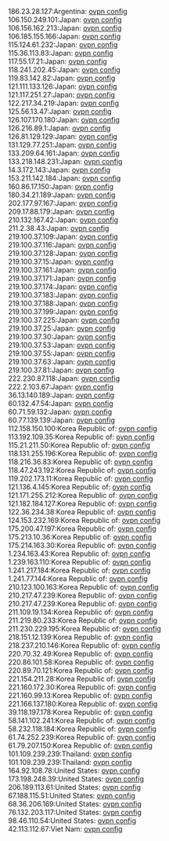 186.23.28.127:Argentina: [ovpn config](vpn/186_23_28_127.ovpn)  
106.150.249.101:Japan: [ovpn config](vpn/106_150_249_101.ovpn)  
106.156.162.213:Japan: [ovpn config](vpn/106_156_162_213.ovpn)  
106.185.155.166:Japan: [ovpn config](vpn/106_185_155_166.ovpn)  
115.124.61.232:Japan: [ovpn config](vpn/115_124_61_232.ovpn)  
115.36.113.83:Japan: [ovpn config](vpn/115_36_113_83.ovpn)  
117.55.17.21:Japan: [ovpn config](vpn/117_55_17_21.ovpn)  
118.241.202.45:Japan: [ovpn config](vpn/118_241_202_45.ovpn)  
119.83.142.82:Japan: [ovpn config](vpn/119_83_142_82.ovpn)  
121.111.133.126:Japan: [ovpn config](vpn/121_111_133_126.ovpn)  
121.117.251.27:Japan: [ovpn config](vpn/121_117_251_27.ovpn)  
122.217.34.219:Japan: [ovpn config](vpn/122_217_34_219.ovpn)  
125.56.13.47:Japan: [ovpn config](vpn/125_56_13_47.ovpn)  
126.107.170.180:Japan: [ovpn config](vpn/126_107_170_180.ovpn)  
126.216.89.1:Japan: [ovpn config](vpn/126_216_89_1.ovpn)  
126.81.129.129:Japan: [ovpn config](vpn/126_81_129_129.ovpn)  
131.129.77.251:Japan: [ovpn config](vpn/131_129_77_251.ovpn)  
133.209.64.161:Japan: [ovpn config](vpn/133_209_64_161.ovpn)  
133.218.148.231:Japan: [ovpn config](vpn/133_218_148_231.ovpn)  
14.3.172.143:Japan: [ovpn config](vpn/14_3_172_143.ovpn)  
153.211.142.184:Japan: [ovpn config](vpn/153_211_142_184.ovpn)  
160.86.17.150:Japan: [ovpn config](vpn/160_86_17_150.ovpn)  
180.34.21.189:Japan: [ovpn config](vpn/180_34_21_189.ovpn)  
202.177.97.167:Japan: [ovpn config](vpn/202_177_97_167.ovpn)  
209.17.88.179:Japan: [ovpn config](vpn/209_17_88_179.ovpn)  
210.132.167.42:Japan: [ovpn config](vpn/210_132_167_42.ovpn)  
211.2.38.43:Japan: [ovpn config](vpn/211_2_38_43.ovpn)  
219.100.37.109:Japan: [ovpn config](vpn/219_100_37_109.ovpn)  
219.100.37.116:Japan: [ovpn config](vpn/219_100_37_116.ovpn)  
219.100.37.128:Japan: [ovpn config](vpn/219_100_37_128.ovpn)  
219.100.37.15:Japan: [ovpn config](vpn/219_100_37_15.ovpn)  
219.100.37.161:Japan: [ovpn config](vpn/219_100_37_161.ovpn)  
219.100.37.171:Japan: [ovpn config](vpn/219_100_37_171.ovpn)  
219.100.37.174:Japan: [ovpn config](vpn/219_100_37_174.ovpn)  
219.100.37.183:Japan: [ovpn config](vpn/219_100_37_183.ovpn)  
219.100.37.188:Japan: [ovpn config](vpn/219_100_37_188.ovpn)  
219.100.37.199:Japan: [ovpn config](vpn/219_100_37_199.ovpn)  
219.100.37.225:Japan: [ovpn config](vpn/219_100_37_225.ovpn)  
219.100.37.25:Japan: [ovpn config](vpn/219_100_37_25.ovpn)  
219.100.37.30:Japan: [ovpn config](vpn/219_100_37_30.ovpn)  
219.100.37.53:Japan: [ovpn config](vpn/219_100_37_53.ovpn)  
219.100.37.55:Japan: [ovpn config](vpn/219_100_37_55.ovpn)  
219.100.37.63:Japan: [ovpn config](vpn/219_100_37_63.ovpn)  
219.100.37.81:Japan: [ovpn config](vpn/219_100_37_81.ovpn)  
222.230.87.118:Japan: [ovpn config](vpn/222_230_87_118.ovpn)  
222.2.103.67:Japan: [ovpn config](vpn/222_2_103_67.ovpn)  
36.13.140.189:Japan: [ovpn config](vpn/36_13_140_189.ovpn)  
60.132.47.54:Japan: [ovpn config](vpn/60_132_47_54.ovpn)  
60.71.59.132:Japan: [ovpn config](vpn/60_71_59_132.ovpn)  
60.77.139.139:Japan: [ovpn config](vpn/60_77_139_139.ovpn)  
112.158.150.100:Korea Republic of: [ovpn config](vpn/112_158_150_100.ovpn)  
113.192.109.35:Korea Republic of: [ovpn config](vpn/113_192_109_35.ovpn)  
115.21.211.50:Korea Republic of: [ovpn config](vpn/115_21_211_50.ovpn)  
118.131.255.196:Korea Republic of: [ovpn config](vpn/118_131_255_196.ovpn)  
118.216.36.83:Korea Republic of: [ovpn config](vpn/118_216_36_83.ovpn)  
118.47.243.192:Korea Republic of: [ovpn config](vpn/118_47_243_192.ovpn)  
119.202.173.11:Korea Republic of: [ovpn config](vpn/119_202_173_11.ovpn)  
121.136.4.145:Korea Republic of: [ovpn config](vpn/121_136_4_145.ovpn)  
121.171.255.212:Korea Republic of: [ovpn config](vpn/121_171_255_212.ovpn)  
121.182.184.127:Korea Republic of: [ovpn config](vpn/121_182_184_127.ovpn)  
122.36.234.38:Korea Republic of: [ovpn config](vpn/122_36_234_38.ovpn)  
124.153.232.169:Korea Republic of: [ovpn config](vpn/124_153_232_169.ovpn)  
175.200.47.197:Korea Republic of: [ovpn config](vpn/175_200_47_197.ovpn)  
175.213.10.36:Korea Republic of: [ovpn config](vpn/175_213_10_36.ovpn)  
175.214.163.30:Korea Republic of: [ovpn config](vpn/175_214_163_30.ovpn)  
1.234.163.43:Korea Republic of: [ovpn config](vpn/1_234_163_43.ovpn)  
1.239.163.110:Korea Republic of: [ovpn config](vpn/1_239_163_110.ovpn)  
1.241.217.184:Korea Republic of: [ovpn config](vpn/1_241_217_184.ovpn)  
1.241.77.144:Korea Republic of: [ovpn config](vpn/1_241_77_144.ovpn)  
210.123.100.163:Korea Republic of: [ovpn config](vpn/210_123_100_163.ovpn)  
210.217.47.239:Korea Republic of: [ovpn config](vpn/210_217_47_239.ovpn)  
210.217.47.239:Korea Republic of: [ovpn config](vpn/210_217_47_239.ovpn)  
211.109.19.134:Korea Republic of: [ovpn config](vpn/211_109_19_134.ovpn)  
211.219.80.233:Korea Republic of: [ovpn config](vpn/211_219_80_233.ovpn)  
211.230.229.195:Korea Republic of: [ovpn config](vpn/211_230_229_195.ovpn)  
218.151.12.139:Korea Republic of: [ovpn config](vpn/218_151_12_139.ovpn)  
218.237.210.146:Korea Republic of: [ovpn config](vpn/218_237_210_146.ovpn)  
220.70.32.49:Korea Republic of: [ovpn config](vpn/220_70_32_49.ovpn)  
220.86.101.58:Korea Republic of: [ovpn config](vpn/220_86_101_58.ovpn)  
220.89.70.121:Korea Republic of: [ovpn config](vpn/220_89_70_121.ovpn)  
221.154.211.28:Korea Republic of: [ovpn config](vpn/221_154_211_28.ovpn)  
221.160.172.30:Korea Republic of: [ovpn config](vpn/221_160_172_30.ovpn)  
221.160.99.13:Korea Republic of: [ovpn config](vpn/221_160_99_13.ovpn)  
221.166.137.180:Korea Republic of: [ovpn config](vpn/221_166_137_180.ovpn)  
39.118.197.178:Korea Republic of: [ovpn config](vpn/39_118_197_178.ovpn)  
58.141.102.241:Korea Republic of: [ovpn config](vpn/58_141_102_241.ovpn)  
58.232.118.184:Korea Republic of: [ovpn config](vpn/58_232_118_184.ovpn)  
61.74.252.239:Korea Republic of: [ovpn config](vpn/61_74_252_239.ovpn)  
61.79.207.150:Korea Republic of: [ovpn config](vpn/61_79_207_150.ovpn)  
101.109.239.239:Thailand: [ovpn config](vpn/101_109_239_239.ovpn)  
101.109.239.239:Thailand: [ovpn config](vpn/101_109_239_239.ovpn)  
164.92.108.78:United States: [ovpn config](vpn/164_92_108_78.ovpn)  
173.198.248.39:United States: [ovpn config](vpn/173_198_248_39.ovpn)  
206.189.113.61:United States: [ovpn config](vpn/206_189_113_61.ovpn)  
67.188.115.51:United States: [ovpn config](vpn/67_188_115_51.ovpn)  
68.36.206.169:United States: [ovpn config](vpn/68_36_206_169.ovpn)  
76.132.203.117:United States: [ovpn config](vpn/76_132_203_117.ovpn)  
98.46.110.54:United States: [ovpn config](vpn/98_46_110_54.ovpn)  
42.113.112.67:Viet Nam: [ovpn config](vpn/42_113_112_67.ovpn)  
